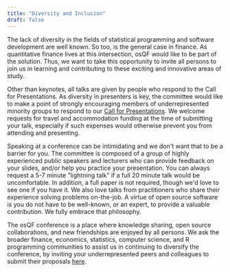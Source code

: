 ```yaml
---
title: "Diversity and Inclusion"
draft: false
---
```


The lack of diversity in the fields of statistical programming and software 
development are well known. So too, is the general case in finance. As 
quantitative finance lives at this intersection, osQF would like to be 
part of the solution. Thus, we want to take this opportunity to invite all 
persons to join us in learning and contributing to these exciting and innovative 
areas of study.

Other than keynotes, all talks are given by people who respond to the Call for
Presentations. As diversity in presenters is key, the committee would like to 
make a point of strongly encouraging members of underrepresented minority groups 
to respond to our [Call for Presentations](https://www.osqf.org/cfp/). 
We welcome requests for travel and accommodation funding at the time of 
submitting your talk, especially if such expenses would otherwise prevent you 
from attending and presenting.

Speaking at a conference can be intimidating and we don't want that to be a 
barrier for you. The committee is composed of a group of highly experienced 
public speakers and lecturers who can provide feedback on your slides, and/or 
help you practice your presentation. You can always request a 5-7 minute 
"lightning talk" if a full 20 minute talk would be uncomfortable. In addition, 
a full paper is not required, though we'd love to see one if you have it. We 
also love talks from practitioners who share their experience solving problems 
on-the-job. A virtue of open source software is you do not have to be 
well-known, or an expert, to provide a valuable contribution. We fully embrace 
that philosophy.

The osQF conference is a place where knowledge sharing, open source 
collaborations, and new friendships are enjoyed by all persons. We ask the 
broader finance, economics, statistics, computer science, and R programming 
communities to assist us in continuing to diversify the conference, by inviting 
your underrepresented peers and colleagues to submit their proposals 
[here](https://go.uic.edu/osQFCFP).
